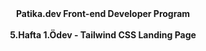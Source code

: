 <center><b>Patika.dev Front-end Developer Program</b></center>
<br>
<center><b>5.Hafta 1.Ödev - Tailwind CSS Landing Page</b></center>
